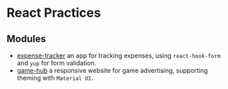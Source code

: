# React Practices

## Modules
- [expense-tracker](./expense-tracker) an app for tracking expenses, using `react-hook-form` and `yup` for form validation.
- [game-hub](./game-hub) a responsive website for game advertising, supporting theming with `Material UI`.

